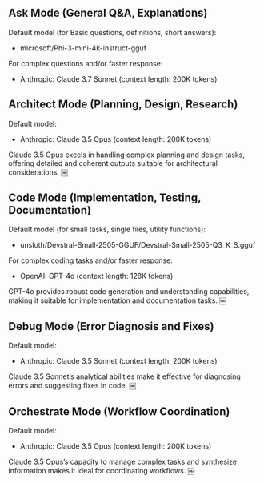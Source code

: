 Ask Mode (General Q&A, Explanations)
------------------------------------
Default model (for Basic questions, definitions, short answers):
* microsoft/Phi-3-mini-4k-instruct-gguf

For complex questions and/or faster response:
* Anthropic: Claude 3.7 Sonnet (context length: 200K tokens)


Architect Mode (Planning, Design, Research)
-------------------------------------------
Default model:
* Anthropic: Claude 3.5 Opus (context length: 200K tokens)

Claude 3.5 Opus excels in handling complex planning and design tasks, offering detailed and coherent outputs suitable for architectural considerations. ￼


Code Mode (Implementation, Testing, Documentation)
--------------------------------------------------
Default model (for small tasks, single files, utility functions):
* unsloth/Devstral-Small-2505-GGUF/Devstral-Small-2505-Q3_K_S.gguf

For complex coding tasks and/or faster response:
* OpenAI: GPT-4o (context length: 128K tokens)

GPT-4o provides robust code generation and understanding capabilities, making it suitable for implementation and documentation tasks. ￼


Debug Mode (Error Diagnosis and Fixes)
--------------------------------------
Default model:
* Anthropic: Claude 3.5 Sonnet (context length: 200K tokens)

Claude 3.5 Sonnet’s analytical abilities make it effective for diagnosing errors and suggesting fixes in code. ￼


Orchestrate Mode (Workflow Coordination)
----------------------------------------
Default model:
* Anthropic: Claude 3.5 Opus (context length: 200K tokens)

Claude 3.5 Opus’s capacity to manage complex tasks and synthesize information makes it ideal for coordinating workflows. ￼
